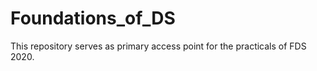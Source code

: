 # Foundations_of_DS
This repository serves as primary access point for the practicals of FDS 2020. 
